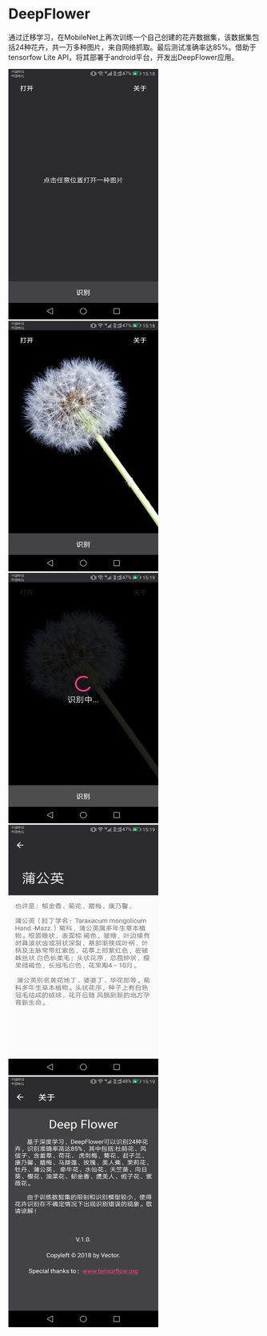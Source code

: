 # DeepFlower
通过迁移学习，在MobileNet上再次训练一个自己创建的花卉数据集，该数据集包括24种花卉，共一万多种图片，来自网络抓取。最后测试准确率达85%。借助于tensorfow Lite API，将其部署于android平台，开发出DeepFlower应用。    

<img width="300" height="500" src="https://github.com/VectorFist/DeepFlower/blob/master/apk_shortcut/Screenshot_20180313-151829.png" alt="png1"/>  <img width="300" height="500" src="https://github.com/VectorFist/DeepFlower/blob/master/apk_shortcut/Screenshot_20180313-151854.png" alt="png2"/>
<img width="300" height="500" src="https://github.com/VectorFist/DeepFlower/blob/master/apk_shortcut/Screenshot_20180313-151905.png" alt="png3"/>  <img width="300" height="500" src="https://github.com/VectorFist/DeepFlower/blob/master/apk_shortcut/Screenshot_20180313-151908.png" alt="png4"/>  
<img width="300" height="500" src="https://github.com/VectorFist/DeepFlower/blob/master/apk_shortcut/Screenshot_20180313-151914.png" alt="png5"/>  

